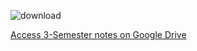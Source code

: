   ![download](https://github.com/user-attachments/assets/64b870a8-d7e5-4856-b853-f2b3f3a2a952)


[Access 3-Semester notes on Google Drive](https://drive.google.com/drive/folders/15OXrUG1mTIwZqyneK-C0QXs6ySdOYVLt)
